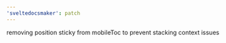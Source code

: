 ```yaml
---
'sveltedocsmaker': patch
---
```


removing position sticky from mobileToc to prevent stacking context issues
